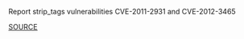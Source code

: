 Report strip_tags vulnerabilities CVE-2011-2931 and CVE-2012-3465


[SOURCE](https://groups.google.com/d/topic/rubyonrails-security/FgVEtBajcTY/discussion)